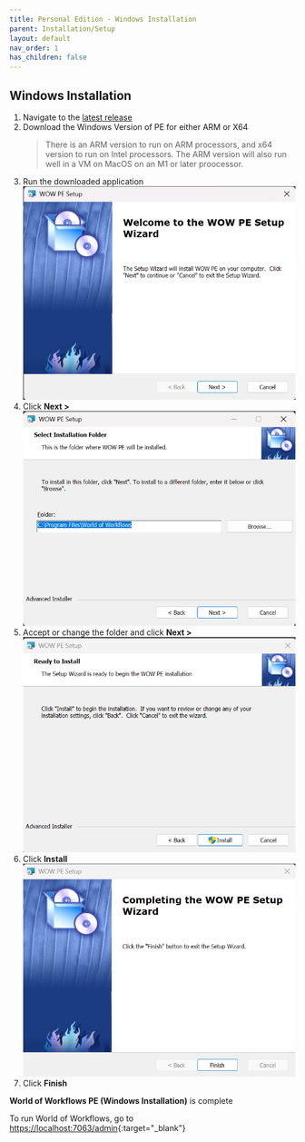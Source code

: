 ```yaml
---
title: Personal Edition - Windows Installation
parent: Installation/Setup
layout: default
nav_order: 1
has_children: false
---
```


## Windows Installation

1. Navigate to the [latest release](https://github.com/World-of-Workflows/WorkflowsUniversity/releases)
2. Download the Windows Version of PE for either ARM or X64
   >There is an ARM version to run on ARM processors, and x64 version to run on Intel processors.  The ARM version will also run well in a VM on MacOS on an M1 or later proocessor.
3. Run the downloaded application
   ![WOW PE Installer Screen 1](../images/02_image.png)
4. Click **Next >**
   ![WOW PE Installer Screen 2](../images/02_image-1.png)
5. Accept or change the folder and click **Next >**
   ![WOW PE Installer Screen 3](../images/02_image-2.png)
4. Click **Install**
   ![WOW PE Installer Screen 4](../images/02_image-3.png)
6. Click **Finish**


**World of Workflows PE (Windows Installation)** is complete

To run World of Workflows, go to [https://localhost:7063/admin](https://localhost:7063/admin){:target="_blank"}